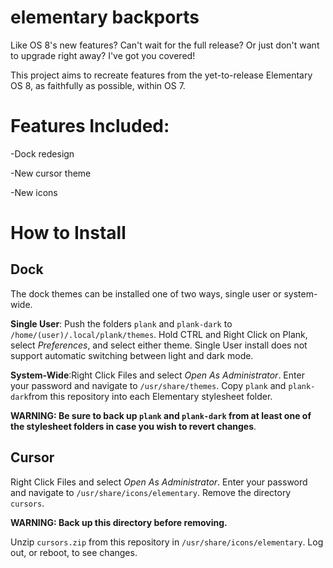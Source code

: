 # elementary backports
Like OS 8's new features? Can't wait for the full release? Or just don't want to upgrade right away?
I've got you covered!

This project aims to recreate features from the yet-to-release Elementary OS 8, as faithfully as possible, within OS 7. 

# Features Included:

-Dock redesign

-New cursor theme

-New icons

# How to Install

## Dock

The dock themes can be installed one of two ways, single user or system-wide. 

**Single User**: Push the folders `plank` and `plank-dark` to `/home/(user)/.local/plank/themes`. Hold CTRL and Right Click on Plank, select *Preferences*, and select either theme. Single User install does not support automatic switching between light and dark mode.

**System-Wide**:Right Click Files and select *Open As Administrator*. Enter your password and navigate to `/usr/share/themes`. Copy `plank` and `plank-dark`from this repository into each Elementary stylesheet folder. 

**WARNING: Be sure to back up `plank` and `plank-dark` from at least one of the stylesheet folders in case you wish to revert changes**.

## Cursor

Right Click Files and select *Open As Administrator*. Enter your password and navigate to `/usr/share/icons/elementary`. Remove the directory `cursors`. 

**WARNING: Back up this directory before removing.**

Unzip `cursors.zip` from this repository in `/usr/share/icons/elementary`. Log out, or reboot, to see changes.



